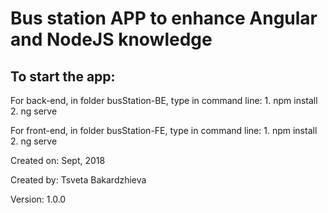 # Bus station APP to enhance Angular and NodeJS knowledge  


## To start the app:

For back-end, in folder busStation-BE, type in command line: 
    1. npm install 
    2. ng serve

For front-end, in folder busStation-FE, type in command line: 
    1. npm install
    2. ng serve

Created on: Sept, 2018

Created by: Tsveta Bakardzhieva

Version: 1.0.0
